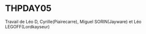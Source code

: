 # THPDAY05

Travail de Léo D, Cyrille(Piairecarre), Miguel SORIN(Jayware) et Léo LEGOFF(Lordkayseur)
